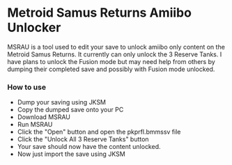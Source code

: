 # Metroid Samus Returns Amiibo Unlocker #

MSRAU is a tool used to edit your save to unlock amiibo only content on the Metroid Samus Returns.
It currently can only unlock the 3 Reserve Tanks.
I have plans to unlock the Fusion mode but may need help from others by dumping their completed save and possibly with Fusion mode unlocked.

### How to use ###
* Dump your saving using JKSM
* Copy the dumped save onto your PC
* Download MSRAU
* Run MSRAU
* Click the "Open" button and open the pkprfl.bmmssv file
* Click the "Unlock All 3 Reserve Tanks" button
* Your save should now have the content unlocked. 
* Now just import the save using JKSM